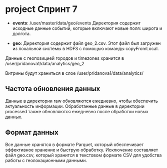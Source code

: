 # project Спринт 7

- **events**: /user/master/data/geo/events Директория содержит исходные данные событий, которые включают новые поля: широта и долгота.

- **geo**: Директория содержит файл geo_2.csv. Этот файл был загружен из локальной системы в HDFS с помощью команды copyFromLocal.

Данные с геопозицией городов и timezones хранится в /user/pridanova1/data/analytics/geo_2

Витрины будут храниться в слое /user/pridanova1/data/analytics/

## Частота обновления данных

Данные в директории raw обновляются ежедневно, чтобы обеспечить актуальность информации. Обработанные данные в директории processed также обновляются ежедневно после обработки новых данных.

## Формат данных

Все данные хранятся в формате Parquet, который обеспечивает эффективное хранение и быструю обработку. Исключение составляет файл geo.csv, который хранится в текстовом формате CSV для удобства работы с геолокационными данными.


